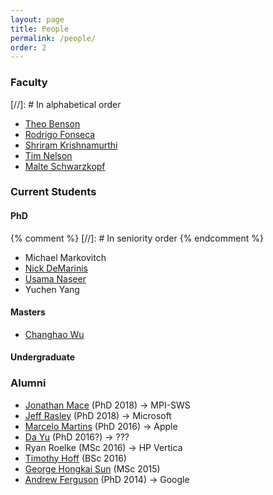 ```yaml
---
layout: page
title: People
permalink: /people/
order: 2
---
```


### Faculty
[//]: # In alphabetical order
 - [Theo Benson](https://cs.brown.edu/~tab)
 - [Rodrigo Fonseca](https://cs.brown.edu/~rfonseca)
 - [Shriram Krishnamurthi](https://cs.brown.edu/~sk)
 - [Tim Nelson](https://cs.brown.edu/~tn)
 - [Malte Schwarzkopf](https://cs.brown.edu/~malte)

### Current Students
#### PhD
{% comment %}
[//]: # In seniority order
{% endcomment %}
 - Michael Markovitch
 - [Nick DeMarinis](https://cs.brown.edu/~ndemarin)
 - [Usama Naseer](https://cs.brown.edu/~unaseer)
 - Yuchen Yang


#### Masters
 - [Changhao Wu](https://gordonwucn.github.io)

#### Undergraduate


### Alumni
 - [Jonathan Mace](https://people.mpi-sws.org/~jcmace) (PhD 2018) → MPI-SWS
 - [Jeff Rasley](http://cs.brown.edu/~jeffra/) (PhD 2018) → Microsoft
 - [Marcelo Martins](http://cs.brown.edu/people/martins/) (PhD 2016) → Apple
 - [Da Yu](http://cs.brown.edu/~dyu/) (PhD 2016?) → ???
 - Ryan Roelke (MSc 2016) → HP Vertica
 - [Timothy Hoff](https://www.linkedin.com/in/timothy-hoff-3b023041) (BSc 2016)
 - [George Hongkai Sun](https://www.monkeyhouse.info/) (MSc 2015)
 - [Andrew Ferguson](http://cs.brown.edu/~adf/) (PhD 2014) → Google
